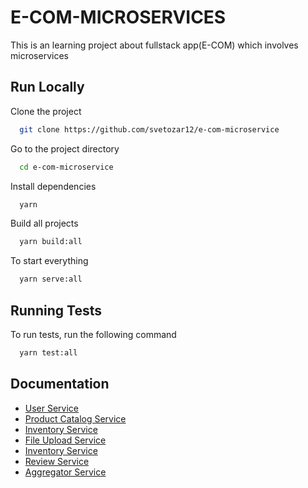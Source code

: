 # E-COM-MICROSERVICES

This is an learning project about fullstack app(E-COM) which involves microservices

## Run Locally

Clone the project

```bash
  git clone https://github.com/svetozar12/e-com-microservice
```

Go to the project directory

```bash
  cd e-com-microservice
```

Install dependencies

```bash
  yarn
```

Build all projects

```bash
  yarn build:all
```

To start everything

```bash
  yarn serve:all
```

## Running Tests

To run tests, run the following command

```bash
  yarn test:all
```

## Documentation

- [User Service](./apps/services/user/docs/README.md)
- [Product Catalog Service](./apps/services/product-catalog/docs/README.md)
- [Inventory Service](./apps/services/inventory/docs/README.md)
- [File Upload Service](./apps/services/file-upload/docs/README.md)
- [Inventory Service](./apps/services/inventory/docs/README.md)
- [Review Service](./apps/services/review/docs/README.md)
- [Aggregator Service](./apps/services/aggregator/docs/README.md)

